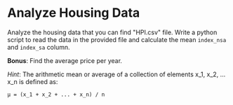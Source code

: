 # Analyze Housing Data


Analyze the housing data that you can find "HPI.csv" file.
Write a python script to read the data in the provided file and calculate the mean `index_nsa` and `index_sa` column.


**Bonus**: Find the average price per year.

_Hint_: The arithmetic mean  or average of a collection of elements x_1, x_2, ... x_n is defined as:

`
    µ = (x_1 + x_2 + ... + x_n) / n
`